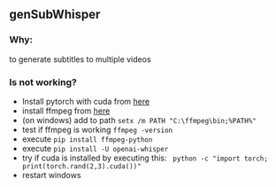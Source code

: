 ## genSubWhisper

### Why:
to generate subtitles to multiple videos

### Is not working?
* Install pytorch with cuda from [here](https://pytorch.org/get-started/locally/)
* install ffmpeg from [here](https://github.com/GyanD/codexffmpeg/releases/tag/2023-11-28-git-47e214245b)
* (on windows) add to path ``setx /m PATH "C:\ffmpeg\bin;%PATH%"``
* test if ffmpeg is working ``ffmpeg -version``
* execute ``pip install ffmpeg-python``
* execute ``pip install -U openai-whisper``
* try if cuda is installed by executing this: `` python -c "import torch; print(torch.rand(2,3).cuda())"``
* restart windows